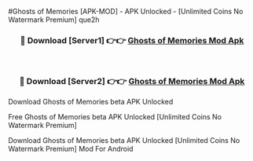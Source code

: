 #Ghosts of Memories [APK-MOD] - APK Unlocked - [Unlimited Coins No Watermark Premium] que2h



<div align="center">

<h3>🔴 Download [Server1] 👉👉 <a href="https://momento.my/?title=Ghosts_of_Memories">Ghosts of Memories Mod Apk</a></h3><br>

<h3>🔴 Download [Server2] 👉👉 <a href="https://momento.my/?title=Ghosts_of_Memories">Ghosts of Memories Mod Apk</a></h3>
</div>



Download Ghosts of Memories beta APK Unlocked

Free Ghosts of Memories beta APK Unlocked [Unlimited Coins No Watermark Premium]

Download Ghosts of Memories beta APK Unlocked [Unlimited Coins No Watermark Premium] Mod For Android
